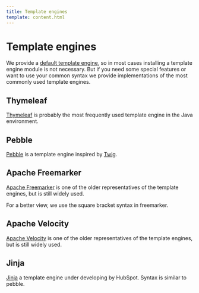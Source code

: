 ```yaml
---
title: Template engines
template: content.html
---
```


# Template engines

We provide a [default template engine](/documentation/templates-and-themes/default-template-engine), so in most cases installing a template engine module is not necessary. 
But if you need some special features or want to use your common syntax we provide implementations of the most commonly used template engines.

## Thymeleaf

[Thymeleaf](https://www.thymeleaf.org/) is probably the most frequently used template engine in the Java environment.

## Pebble

[Pebble](https://pebbletemplates.io/) is a template engine inspired by [Twig](https://twig.symfony.com/).

## Apache Freemarker

[Apache Freemarker](https://freemarker.apache.org) is one of the older representatives of the template engines, but is still widely used.

For a better view, we use the square bracket syntax in freemarker.

## Apache Velocity

[Apache Velocity](https://velocity.apache.org) is one of the older representatives of the template engines, but is still widely used.

## Jinja

[Jinja](https://github.com/HubSpot/jinjava/) a template engine under developing by HubSpot. Syntax is similar to pebble.